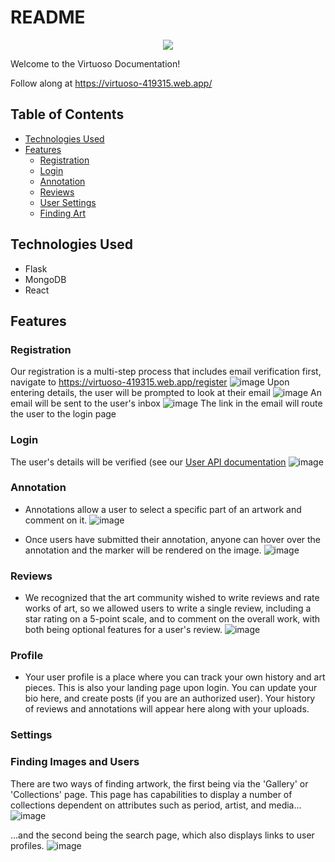 # README

<p align="center">
  <img src="https://github.com/amoahy15/GenTech/assets/141963248/2b7cbde2-badd-4f16-b18e-8d6cb1911169">
</p>
Welcome to the Virtuoso Documentation! 

Follow along at https://virtuoso-419315.web.app/

## Table of Contents
- [Technologies Used](#technologies-used)
- [Features](#features)
  - [Registration](#registration)
  - [Login](#login)
  - [Annotation](#annotation)
  - [Reviews](#reviews)
  - [User Settings](#settings)
  - [Finding Art](#finding-images-and-users)
 
## Technologies Used
* Flask
* MongoDB
* React
  
## Features
  ### Registration
   Our registration is a multi-step process that includes email verification
   first, navigate to https://virtuoso-419315.web.app/register
    ![image](https://github.com/amoahy15/GenTech/assets/141963248/2b583b4b-2870-40b8-a66f-db1b45738d83)
  Upon entering details, the user will be prompted to look at their email
    ![image](https://github.com/amoahy15/GenTech/assets/141963248/1d4ce36b-8d4d-4e4f-ac0a-de0d2b213d3f)
  An email will be sent to the user's inbox
    ![image](https://github.com/amoahy15/GenTech/assets/141963248/67fa7e80-e6ff-4827-a663-dfddb08848b2)
  The link in the email will route the user to the login page
  ### Login
  The user's details will be verified (see our [User API documentation](https://github.com/amoahy15/GenTech/blob/main/Docs/Backend%20docs/API/User_management_doc.md)
    ![image](https://github.com/amoahy15/GenTech/assets/141963248/860b040e-6da9-4eed-959c-2498e72ad0ca)

 ### Annotation
  * Annotations allow a user to select a specific part of an artwork and comment on it.
    ![image](https://github.com/amoahy15/GenTech/assets/141963248/7e0ddbc2-db35-469c-b2d1-e8d9a296699f)

  * Once users have submitted their annotation, anyone can hover over the annotation and the marker will be rendered on the image.
    ![image](https://github.com/amoahy15/GenTech/assets/141963248/6e1d197f-6ae8-4d85-9eee-d058b8d0f3ec)
### Reviews
  * We recognized that the art community wished to write reviews and rate works of art, so we allowed users to write a single review, including a star rating on a 5-point scale, and to comment on the overall work, with both being optional features for a user's review.
    ![image](https://github.com/amoahy15/GenTech/assets/141963248/2c610698-a00c-4042-8cb9-b114c57163f4)
### Profile
  * Your user profile is a place where you can track your own history and art pieces. This is also your landing page upon login. You can update your bio here, and create posts (if you are an authorized user). Your history of reviews and annotations will appear here along with your uploads.
    


### Settings
### Finding Images and Users
  There are two ways of finding artwork, the first being via the 'Gallery' or 'Collections' page. This page has capabilities to display a number of collections dependent on attributes such as period, artist, and media...
      ![image](https://github.com/amoahy15/GenTech/assets/141963248/866b3edc-4fb4-4ccc-a6ca-507436edfd84)

  ...and the second being the search page, which also displays links to user profiles.
      ![image](https://github.com/amoahy15/GenTech/assets/141963248/7cb2fc14-e148-4063-ba0c-a158ac48cba0)
